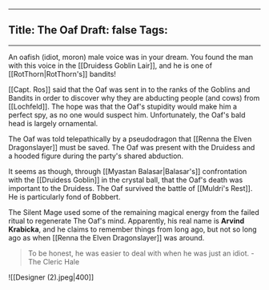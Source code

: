 
---
Title: The Oaf
Draft: false
Tags:
  - 
---

An oafish (idiot, moron) male voice was in your dream. You found the man with this voice in the [[Druidess Goblin Lair]], and he is one of [[RotThorn|RotThorn's]] bandits! 

[[Capt. Ros]] said that the Oaf was sent in to the ranks of the Goblins and Bandits in order to discover why they are abducting people (and cows) from [[Lochfeld]]. The hope was that the Oaf's stupidity would make him a perfect spy, as no one would suspect him. Unfortunately, the Oaf's bald head is largely ornamental. 

The Oaf was told telepathically by a pseudodragon that [[Renna the Elven Dragonslayer]] must be saved. The Oaf was present with the Druidess and a hooded figure during the party's shared abduction. 

It seems as though, through [[Myastan Balasar|Balasar's]] confrontation with the [[Druidess Goblin]] in the crystal ball, that the Oaf's death was important to the Druidess. 
The Oaf survived the battle of [[Muldri's Rest]]. He is particularly fond of Bobbert.  

The Silent Mage used some of the remaining magical energy from the failed ritual to regenerate The Oaf's mind. Apparently, his real name is **Arvind Krabicka**, and he claims to remember things from long ago, but not so long ago as when [[Renna the Elven Dragonslayer]] was around.

> To be honest, he was easier to deal with when he was just an idiot. 
																	-The Cleric Hale


![[Designer (2).jpeg|400]]